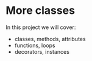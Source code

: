 # More classes

In this project we will cover:
+ classes, methods, attributes
+ functions, loops
+ decorators, instances
